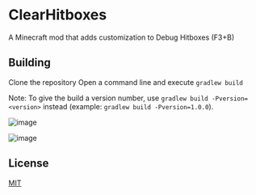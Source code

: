 # ClearHitboxes

 A Minecraft mod that adds customization to Debug Hitboxes (F3+B)

## Building

Clone the repository
Open a command line and execute ```gradlew build```

Note: To give the build a version number, use ```gradlew build -Pversion=<version>``` instead (example: ```gradlew build -Pversion=1.0.0```).

![image](https://github.com/MarikLq/Clear-Hitboxes-Updated/assets/129394199/a9e7d4c7-f870-464d-b262-a7d7163c88dc)

![image](https://github.com/MarikLq/Clear-Hitboxes-Updated/assets/129394199/07129bda-c951-4826-9cc4-b5dad4aa6c12)

## License
[MIT](https://choosealicense.com/licenses/mit/)
